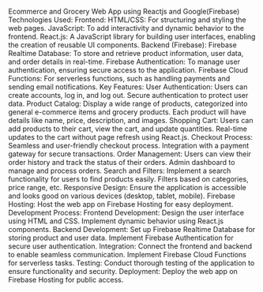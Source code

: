Ecommerce and Grocery Web App using Reactjs and Google(Firebase)
Technologies Used: Frontend:  HTML/CSS: For structuring and styling the web pages. JavaScript: To add interactivity and dynamic behavior to the frontend. React.js: A JavaScript library for building user interfaces, enabling the creation of reusable UI components. Backend (Firebase):  Firebase Realtime Database: To store and retrieve product information, user data, and order details in real-time. Firebase Authentication: To manage user authentication, ensuring secure access to the application. Firebase Cloud Functions: For serverless functions, such as handling payments and sending email notifications. Key Features: User Authentication:  Users can create accounts, log in, and log out. Secure authentication to protect user data. Product Catalog:  Display a wide range of products, categorized into general e-commerce items and grocery products. Each product will have details like name, price, description, and images. Shopping Cart:  Users can add products to their cart, view the cart, and update quantities. Real-time updates to the cart without page refresh using React.js. Checkout Process:  Seamless and user-friendly checkout process. Integration with a payment gateway for secure transactions. Order Management:  Users can view their order history and track the status of their orders. Admin dashboard to manage and process orders. Search and Filters:  Implement a search functionality for users to find products easily. Filters based on categories, price range, etc. Responsive Design:  Ensure the application is accessible and looks good on various devices (desktop, tablet, mobile). Firebase Hosting:  Host the web app on Firebase Hosting for easy deployment. Development Process: Frontend Development:  Design the user interface using HTML and CSS. Implement dynamic behavior using React.js components. Backend Development:  Set up Firebase Realtime Database for storing product and user data. Implement Firebase Authentication for secure user authentication. Integration:  Connect the frontend and backend to enable seamless communication. Implement Firebase Cloud Functions for serverless tasks. Testing:  Conduct thorough testing of the application to ensure functionality and security. Deployment:  Deploy the web app on Firebase Hosting for public access.
